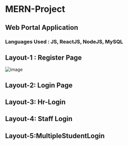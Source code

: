 # MERN-Project
## Web Portal Application 
### 
### Languages Used : JS, ReactJS, NodeJS, MySQL

## Layout-1 : Register Page
![image](https://github.com/Nishanth-somu/MERN-Project/assets/138356011/960d2a48-ba7c-4b3d-895f-e608c2873c92)

## Layout-2: Login Page
## Layout-3: Hr-Login
## Layout-4: Staff Login
## Layout-5:MultipleStudentLogin

